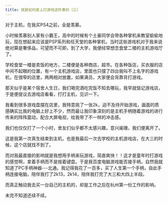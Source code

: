 ```yaml
---
title: 我是如何爱上打游戏这件事的（三）
---
```


对于主机，在我买PS4之前，全是羡慕。

小时候羡慕别人家有小霸王，高中的时候有个土豪同学会带各种掌机来教室偷偷地玩，现在想起来应该是PSP系列和任天堂的各种掌机，当时这些游戏机对于我来说绝对算是奢侈品，可望而不可即，到了大学，我便经常想念食堂二楼的主机游戏厅了。

学校食堂一楼是卖饭的地方，二楼便是各种商店，超市。在各种饭店，买衣服的店中间不起眼的位置，有一个主机游戏店，里面也只摆了四台我叫不上名字的游戏机，在很窄的店里，两两相对放置，如果满员，大家便会背靠背打游戏。

那天似乎是某个宿舍人生日，我们喝完酒吃完饭不知去哪玩，我早就惦记游戏店，于是便提议去游戏店看看，打打主机，见识一下。

我看到很多游戏盘摆在店里，我特意挑了一张2k，迫不及待开始游戏，画面的质感确实比我的电脑上好上不少，然而最让我印象深刻的是主机手柄随着游戏的进行传来的阵阵震动，配合大屏电视，给我带了不一样的冲击感。

我们也仅仅打了一个小时，舍友们似乎都不太感兴趣，意兴阑珊，我们便离开了。

这是我第一次真生结束到主机，也是我最后一次去学校的主机游戏店，在大三的时候，这个店就找不到了。

而对我最直接的影响就是我想用手柄来玩游戏，简直爽快！！这才是童年时打游戏的感觉啊，拿着手柄而不是按着键盘。于是我百度电脑游戏能否接手柄，自然我就知道了PC手柄神器---北通。我记得我花了一百多，买了人生第一个手柄，自此手柄连接电脑，陪伴我打了2k13，2k14，陪伴我打完了大三和大四上半段。

而真正触动我去买一台自己的主机的，却是工作之后在杭州第一份工作的影响。

未完不知道还续不续。